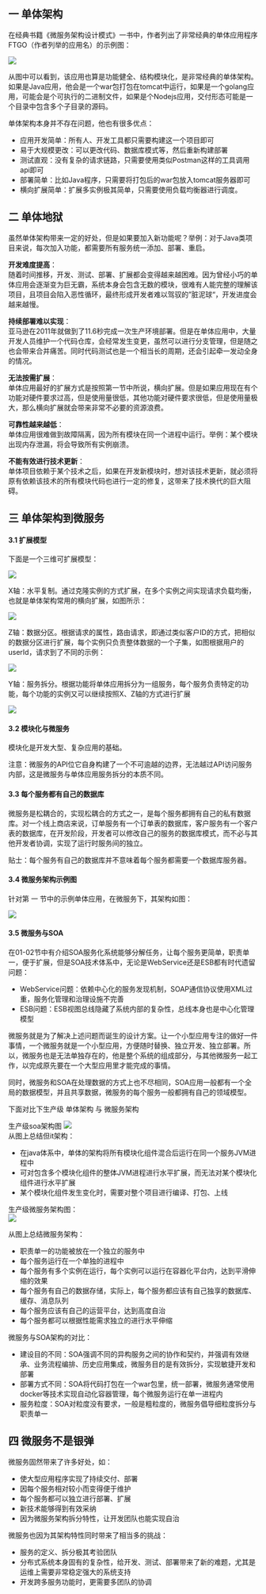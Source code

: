 ## 一 单体架构

在经典书籍《微服务架构设计模式》一书中，作者列出了非常经典的单体应用程序FTGO（作者列举的应用名）的示例图：  

![](../images/04-100.png)

从图中可以看到，该应用也算是功能健全、结构模块化，是非常经典的单体架构。如果是Java应用，他会是一个war包打包在tomcat中运行，如果是一个golang应用，可能会是个可执行的二进制文件，如果是个Nodejs应用，交付形态可能是一个目录中包含多个子目录的源码。  

单体架构本身并不存在问题，他也有很多优点：
- 应用开发简单：所有人、开发工具都只需要构建这一个项目即可
- 易于大规模更改：可以更改代码、数据库模式等，然后重新构建部署
- 测试直观：没有复杂的请求链路，只需要使用类似Postman这样的工具调用api即可
- 部署简单：比如Java程序，只需要将打包后的war包放入tomcat服务器即可
- 横向扩展简单：扩展多实例极其简单，只需要使用负载均衡器进行调度。 

## 二 单体地狱

虽然单体架构带来一定的好处，但是如果要加入新功能呢？举例：对于Java类项目来说，每次加入功能，都需要所有服务统一添加、部署、重启。 

**开发难度提高**：  
随着时间推移，开发、测试、部署、扩展都会变得越来越困难。因为曾经小巧的单体应用会逐渐变为巨无霸，系统本身会包含无数的模块，很难有人能完整的理解该项目，且项目会陷入恶性循环，最终形成开发者难以驾驭的”脏泥球“，开发进度会越来越慢。  

**持续部署难以实现**：  
亚马逊在2011年就做到了11.6秒完成一次生产环境部署。但是在单体应用中，大量开发人员维护一个代码仓库，会经常发生变更，虽然可以进行分支管理，但是随之也会带来合并痛苦。同时代码测试也是一个相当长的周期，还会引起牵一发动全身的情况。  

**无法按需扩展**：  
单体应用最好的扩展方式是按照第一节中所说，横向扩展。但是如果应用现在有个功能对硬件要求过高，但是使用量很低，其他功能对硬件要求很低，但是使用量极大，那么横向扩展就会带来非常不必要的资源浪费。  

**可靠性越来越低**：  
单体应用很难做到故障隔离，因为所有模块在同一个进程中运行。举例：某个模块出现内存泄漏，将会导致所有实例崩溃。  

**不能有效进行技术更新**：  
单体项目依赖于某个技术之后，如果在开发新模块时，想对该技术更新，就必须将原有依赖该技术的所有模块代码也进行一定的修复，这带来了技术换代的巨大阻碍。

## 三 单体架构到微服务

#### 3.1 扩展模型

下面是一个三维可扩展模型：  

![](../images/04-101.png)  

X轴：水平复制。通过克隆实例的方式扩展，在多个实例之间实现请求负载均衡，也就是单体架构常用的横向扩展，如图所示：  

![](../images/04-102.png)  

Z轴：数据分区。根据请求的属性，路由请求，即通过类似客户ID的方式，把相似的数据分区进行扩展，每个实例只负责整体数据的一个子集，如图根据用户的userId，请求到了不同的示例：  

![](../images/04-103.png)   

Y轴：服务拆分。根据功能将单体应用拆分为一组服务，每个服务负责特定的功能，每个功能的实例又可以继续按照X、Z轴的方式进行扩展  

![](../images/04-104.png)  

#### 3.2 模块化与微服务

模块化是开发大型、复杂应用的基础。  

注意：微服务的API位它自身构建了一个不可逾越的边界，无法越过API访问服务内部，这是微服务与单体应用服务拆分的本质不同。

#### 3.3 每个服务都有自己的数据库

微服务是松耦合的，实现松耦合的方式之一，是每个服务都拥有自己的私有数据库。对一个线上商店来说，订单服务有一个订单表的数据库，客户服务有一个客户表的数据库，在开发阶段，开发者可以修改自己的服务的数据库模式，而不必与其他开发者协调，实现了运行时服务间的独立。  

贴士：每个服务有自己的数据库并不意味着每个服务都需要一个数据库服务器。

#### 3.4 微服务架构示例图

针对第 一 节中的示例单体应用，在微服务下，其架构如图：  

![](../images/04-105.png)  

#### 3.5 微服务与SOA

在01-02节中有介绍SOA服务化系统能够分解任务，让每个服务更简单，职责单一，便于扩展，但是SOA技术体系中，无论是WebService还是ESB都有时代遗留问题：
- WebService问题：依赖中心化的服务发现机制，SOAP通信协议使用XML过重，服务化管理和治理设施不完善
- ESB问题：ESB视图总线隐藏了系统内部的复杂性，总线本身也是中心化管理模型

微服务就是为了解决上述问题而诞生的设计方案。让一个小型应用专注的做好一件事情，一个微服务就是一个小型应用，方便随时替换、独立开发、独立部署。所以，微服务也是无法单独存在的，他是整个系统的组成部分，与其他微服务一起工作，以完成原先要在一个大型应用里才能完成的事情。  

同时，微服务和SOA在处理数据的方式上也不尽相同，SOA应用一般都有一个全局的数据模型，并且共享数据，微服务的每个服务一般都拥有自己的领域模型。  

下面对比下生产级 单体架构 与 微服务架构

生产级soa架构图
![](../images/04-106.png)   
从图上总结但it架构：
- 在java体系中，单体的架构将所有模块化组件混合后运行在同一个服务JVM进程中
- 可对包含多个模块化组件的整体JVM进程进行水平扩展，而无法对某个模块化组件进行水平扩展
- 某个模块化组件发生变化时，需要对整个项目进行编译、打包、上线

生产级微服务架构图：  
![](../images/04-107.png)  

从图上总结微服务架构：
- 职责单一的功能被放在一个独立的服务中
- 每个服务运行在一个单独的进程中
- 每个服务有多个实例在运行，每个实例可以运行在容器化平台内，达到平滑伸缩的效果
- 每个服务有自己的数据存储，实际上，每个服务都应该有自己独享的数据库、缓存、消息队列
- 每个服务应该有自己的运营平台，达到高度自治
- 每个服务都可以根据性能需求独立的进行水平伸缩

微服务与SOA架构的对比：
- 建设目的不同：SOA强调不同的异构服务之间的协作和契约，并强调有效继承、业务流程编排、历史应用集成，微服务目的是有效拆分，实现敏捷开发和部署
- 部署方式不同：SOA将代码打包在一个war包里，统一部署，微服务通常使用docker等技术实现自动化容器管理，每个微服务运行在单一进程内
- 服务粒度：SOA对粒度没有要求，一般是粗粒度的，微服务倡导细粒度拆分与职责单一

## 四 微服务不是银弹

微服务固然带来了许多好处，如：
- 使大型应用程序实现了持续交付、部署
- 因每个服务相对较小而变得便于维护
- 每个服务都可以独立进行部署、扩展
- 新技术能够得到有效采纳
- 因为微服务架构拆分特性，让开发团队也能实现自治

微服务也因为其架构特性同时带来了相当多的挑战：
- 服务的定义、拆分极其考验团队
- 分布式系统本身固有的复杂性，给开发、测试、部署带来了新的难题，尤其是运维上需要非常稳定强大的系统支持
- 开发跨多服务功能时，更需要多团队的协调